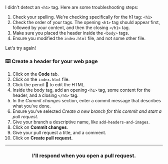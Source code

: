I didn't detect an `<h1>` tag. Here are some troubleshooting steps:

1. Check your spelling. We're checking specifically for the h1 tag: `<h1>`
2. Check the order of your tags. The opening `<h1>` tag should appear first, followed by your content, and then the closing `</h1>` tag.
3. Make sure you placed the header inside the `<body>` tags.
4. Ensure you modified the `index.html` file, and not some other file. 

Let's try again!

### :keyboard: Create a header for your web page

1. Click on the **Code** tab.
1. Click on the `index.html` file.
1. Click the pencil :pencil: to edit the HTML.
1. Inside the body tag, add an opening `<h1>` tag, some content for the header, and a closing `</h1>` tag. 
1. In the _Commit changes_ section, enter a commit message that describes what you've done.
1. Ensure you've selected _Create a new branch for this commit and start a pull request_.
1. Give your branch a descriptive name, like `add-headers-and-images`.
1. Click on **Commit changes**.
1. Give your pull request a title, and a comment.
1. Click on **Create pull request.**

<hr>
<h3 align="center">I'll respond when you open a pull request.</h3>
